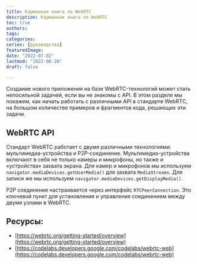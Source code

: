 ```yaml
---
title: Карманная книга по WebRTC
description: Карманная книга по WebRTC
toc: true
authors:
tags: 
categories:
series: [руководства]
featuredImage:
date: "2022-07-02"
lastmod: "2022-06-28"
draft: false

---
```


Создание нового приложения на базе WebRTC-технологий может стать непосильной задачей, если вы не знакомы с API. В этом разделе мы покажем, как начать работать с различными API в стандарте WebRTC, на большом количестве примеров и фрагментов кода, решающих эти задачи.

## WebRTC API

Стандарт WebRTC работает с двумя различными технологиями: мультимедиа-устройства и P2P-соединение.
Мультимедиа-устройства включают в себя не только камеры и микрофоны, но также и «устройства» захвата экрана. Для камер и микрофонов мы используем `navigator.mediaDevices.getUserMedia()` для захвата `MediaStreams`. Для записи же мы используем `navigator.mediaDevices.getDisplayMedia()`.

P2P соединение настраивается через интерфейс `RTCPeerConnection`. Это ключевой пункт для установления и управления соединением между двумя узлами в WebRTC.


## Ресурсы:
- [https://webrtc.org/getting-started/overview](https://webrtc.org/getting-started/overview)
- [https://codelabs.developers.google.com/codelabs/webrtc-web](https://codelabs.developers.google.com/codelabs/webrtc-web)



